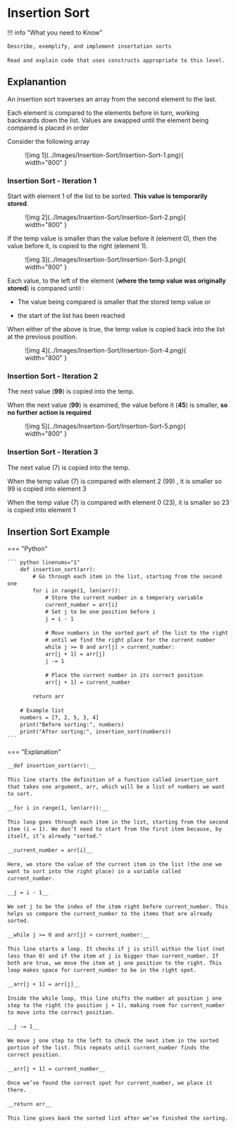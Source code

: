 # Insertion Sort

!!! info "What you need to Know"

	Describe, exemplify, and implement insertation sorts
	
	Read and explain code that uses constructs appropriate to this level.

## Explanantion

An insertion sort traverses an array from the second element to the last. 

Each element is compared to the elements before in turn, working backwards down the list.  Values are swapped until the element being compared is placed in order

Consider the following  array

<figure markdown="span">
  ![img 1](../Images/Insertion-Sort/Insertion-Sort-1.png){ width="800" }
</figure>

### Insertion Sort - Iteration 1

Start with element 1 of the list to be sorted.  __This value is temporarily stored__.

<figure markdown="span">
  ![img 2](../Images/Insertion-Sort/Insertion-Sort-2.png){ width="800" }
</figure>

If the temp value is smaller than the value before it (element 0), then the value before it, is copied to the right (element 1).

<figure markdown="span">
  ![img 3](../Images/Insertion-Sort/Insertion-Sort-3.png){ width="800" }
</figure>


Each value, to the left of the element (__where the temp value was originally stored__) is compared until :

* The value being compared is smaller that the stored temp value or 
 
* the start of the list has been reached

When either of the above is true, the temp value is copied back into the list at the previous position.

<figure markdown="span">
  ![img 4](../Images/Insertion-Sort/Insertion-Sort-4.png){ width="800" }
</figure>

### Insertion Sort - Iteration 2

The next value (__99__) is copied into the temp.

When the next value (__99__) is examined, the value before it (__45__) is smaller, __so no further action is required__

<figure markdown="span">
  ![img 5](../Images/Insertion-Sort/Insertion-Sort-5.png){ width="800" }
</figure>

### Insertion Sort - Iteration 3

The next value (7) is copied into the temp.

When the temp value (7) is compared with element 2 (99) , it is smaller so 99 is copied into element 3

When the temp value (7) is compared with element 0 (23), it is smaller so 23 is copied into element 1

## Insertion Sort Example

=== "Python"

    ``` python linenums="1"
		def insertion_sort(arr):
			# Go through each item in the list, starting from the second one
			for i in range(1, len(arr)):
				# Store the current number in a temporary variable
				current_number = arr[i]
				# Set j to be one position before i
				j = i - 1
			
				# Move numbers in the sorted part of the list to the right
				# until we find the right place for the current number
				while j >= 0 and arr[j] > current_number:
				arr[j + 1] = arr[j]
				j -= 1
			
				# Place the current number in its correct position
				arr[j + 1] = current_number
   
			return arr
		
		# Example list
		numbers = [7, 2, 5, 3, 4]
		print("Before sorting:", numbers)
		print("After sorting:", insertion_sort(numbers))
    ```

=== "Explanation"

	__def insertion_sort(arr):__
 
	This line starts the definition of a function called insertion_sort that takes one argument, arr, which will be a list of numbers we want to sort.
	
	__for i in range(1, len(arr)):__
 
	This loop goes through each item in the list, starting from the second item (i = 1). We don’t need to start from the first item because, by itself, it’s already "sorted."
	
	__current_number = arr[i]__
 
	Here, we store the value of the current item in the list (the one we want to sort into the right place) in a variable called current_number.
	
	__j = i - 1__
 
	We set j to be the index of the item right before current_number. This helps us compare the current_number to the items that are already sorted.
	
	__while j >= 0 and arr[j] > current_number:__
 
	This line starts a loop. It checks if j is still within the list (not less than 0) and if the item at j is bigger than current_number. If both are true, we move the item at j one position to the right. This loop makes space for current_number to be in the right spot.
	
	__arr[j + 1] = arr[j]__
 
	Inside the while loop, this line shifts the number at position j one step to the right (to position j + 1), making room for current_number to move into the correct position.
	
	__j -= 1__
 
	We move j one step to the left to check the next item in the sorted portion of the list. This repeats until current_number finds the correct position.
	
	__arr[j + 1] = current_number__
 
	Once we’ve found the correct spot for current_number, we place it there.
	
	__return arr__
 
	This line gives back the sorted list after we’ve finished the sorting.
